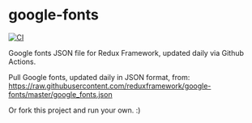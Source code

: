 # google-fonts

[![CI](https://github.com/reduxframework/google-fonts/actions/workflows/google-fonts.yml/badge.svg)](https://github.com/svl-studios/google-fonts/actions/workflows/google-fonts.yml)

Google fonts JSON file for Redux Framework, updated daily via Github Actions. 

Pull Google fonts, updated daily in JSON format, from:  https://raw.githubusercontent.com/reduxframework/google-fonts/master/google_fonts.json

Or fork this project and run your own. :)
